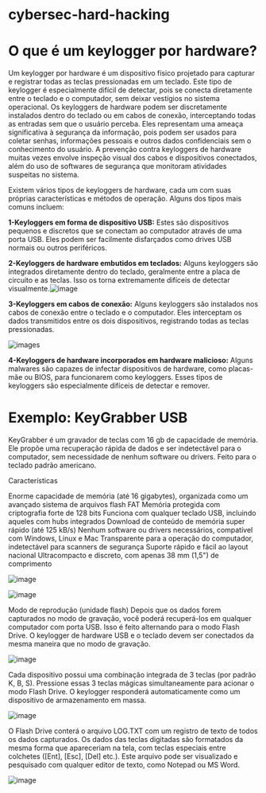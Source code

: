 # cybersec-hard-hacking

# O que é um keylogger por hardware?

Um keylogger por hardware é um dispositivo físico projetado para capturar e registrar todas as teclas pressionadas em um teclado. Este tipo de keylogger é especialmente difícil de detectar, pois se conecta diretamente entre o teclado e o computador, sem deixar vestígios no sistema operacional. Os keyloggers de hardware podem ser discretamente instalados dentro do teclado ou em cabos de conexão, interceptando todas as entradas sem que o usuário perceba. Eles representam uma ameaça significativa à segurança da informação, pois podem ser usados para coletar senhas, informações pessoais e outros dados confidenciais sem o conhecimento do usuário. A prevenção contra keyloggers de hardware muitas vezes envolve inspeção visual dos cabos e dispositivos conectados, além do uso de softwares de segurança que monitoram atividades suspeitas no sistema.

Existem vários tipos de keyloggers de hardware, cada um com suas próprias características e métodos de operação. Alguns dos tipos mais comuns incluem:

**1-Keyloggers em forma de dispositivo USB:** Estes são dispositivos pequenos e discretos que se conectam ao computador através de uma porta USB. Eles podem ser facilmente disfarçados como drives USB normais ou outros periféricos. 

 
 **2-Keyloggers de hardware embutidos em teclados:** Alguns keyloggers são integrados diretamente dentro do teclado, geralmente entre a placa de circuito e as teclas. Isso os torna extremamente difíceis de detectar visualmente.![image](https://github.com/stnert/cybersec-hard-hacking/assets/44845442/a846a26e-0422-4356-aab7-a458c078837b)
    
 **3-Keyloggers em cabos de conexão:** Alguns keyloggers são instalados nos cabos de conexão entre o teclado e o computador. Eles interceptam os dados transmitidos entre os dois dispositivos, registrando todas as teclas pressionadas. 
 
 ![images](https://github.com/stnert/cybersec-hard-hacking/assets/44845442/a5db10d0-0f32-4e56-b102-9a8a3037dec4)
    
 **4-Keyloggers de hardware incorporados em hardware malicioso:** Alguns malwares são capazes de infectar dispositivos de hardware, como placas-mãe ou BIOS, para funcionarem como keyloggers. Esses tipos de keyloggers são especialmente difíceis de detectar e remover.


# Exemplo: KeyGrabber USB
KeyGrabber é um gravador de teclas com 16 gb de capacidade de memória. Ele propõe uma recuperação rápida de dados e ser indetectável para o computador, sem necessidade de nenhum software ou drivers. Feito para o  teclado padrão americano.























 Características

Enorme capacidade de memória (até 16 gigabytes), organizada como um avançado sistema de arquivos flash FAT
Memória protegida com criptografia forte de 128 bits
Funciona com qualquer teclado USB, incluindo aqueles com hubs integrados
Download de conteúdo de memória super rápido (até 125 kB/s)
Nenhum software ou drivers necessários, compatível com Windows, Linux e Mac
Transparente para a operação do computador, indetectável para scanners de segurança
Suporte rápido e fácil ao layout nacional
Ultracompacto e discreto, com apenas 38 mm (1,5") de comprimento

![image](https://github.com/stnert/cybersec-hard-hacking/assets/48295298/64d074ed-6199-4b34-b038-07d41f77a82c)

![image](https://github.com/stnert/cybersec-hard-hacking/assets/48295298/ffa4d56e-62fc-416e-9ad8-0b6df090aa26)


Modo de reprodução (unidade flash)
Depois que os dados forem capturados no modo de gravação, você poderá recuperá-los em qualquer computador com porta USB. Isso é feito alternando para o modo Flash Drive. O keylogger de hardware USB e o teclado devem ser conectados da mesma maneira que no modo de gravação.

![image](https://github.com/stnert/cybersec-hard-hacking/assets/48295298/a2afffd4-b054-467c-9b90-258340e47fec)


Cada dispositivo possui uma combinação integrada de 3 teclas (por padrão K, B, S).
Pressione essas 3 teclas mágicas simultaneamente para acionar o modo Flash Drive. O keylogger responderá automaticamente como um dispositivo de armazenamento em massa.

![image](https://github.com/stnert/cybersec-hard-hacking/assets/48295298/f56f7e5c-27f9-4c86-8b8e-34b04bf02eb1)



O Flash Drive conterá o arquivo LOG.TXT com um registro de texto de todos os dados capturados. Os dados das teclas digitadas são formatados da mesma forma que apareceriam na tela, com teclas especiais entre colchetes ([Ent], [Esc], [Del] etc.). Este arquivo pode ser visualizado e pesquisado com qualquer editor de texto, como Notepad ou MS Word.

![image](https://github.com/stnert/cybersec-hard-hacking/assets/48295298/da664947-7a34-47c7-89af-3f036d1659d2)



 
